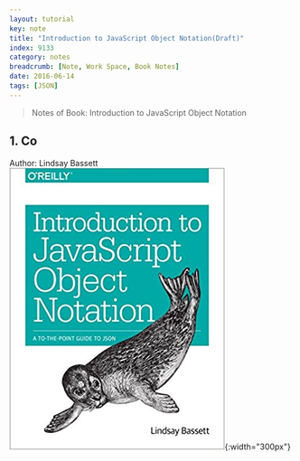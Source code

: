 ```yaml
---
layout: tutorial
key: note
title: "Introduction to JavaScript Object Notation(Draft)"
index: 9133
category: notes
breadcrumb: [Note, Work Space, Book Notes]
date: 2016-06-14
tags: [JSON]
---
```


> Notes of Book: Introduction to JavaScript Object Notation  

## 1. Co

Author: Lindsay Bassett
![image](/public/images/note/9133/cover.jpg){:width="300px"}  

